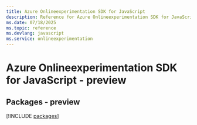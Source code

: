 ```yaml
---
title: Azure Onlineexperimentation SDK for JavaScript
description: Reference for Azure Onlineexperimentation SDK for JavaScript
ms.date: 07/18/2025
ms.topic: reference
ms.devlang: javascript
ms.service: onlineexperimentation
---
```

# Azure Onlineexperimentation SDK for JavaScript - preview
## Packages - preview
[!INCLUDE [packages](onlineexperimentation-index.md)]